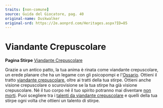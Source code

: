 ```yaml
---
traits: [non-comune]
source: Guida del Giocatore, pag. 40
original-name: Duskwalker
original-srd: https://2e.aonprd.com/Heritages.aspx?ID=85
---
```


# Viandante Crepuscolare

**Pagina Stirpe** [Viandante Crepuscolare](/stirpi/lignaggi-versatili/tiefling)

Grazie a un antico patto, la tua anima è rinata come viandante crepuscolare, un
erede planare che ha un legame con gli psicopompi e
l'[Ossario](/ambientazione/piani/ossario). Ottieni il tratto
[viandante crepuscolare](/tratti/viandante-crepuscolare), oltre ai tratti della
tua stirpe. Ottieni anche visione crepuscolare o scurovisione se la tua stirpe
ha già visione crepuscolare. Né il tuo corpo né il tuo spirito potranno mai
diventare [non morti](/tratti/non-morto). Puoi scegliere tra i
[talenti da viandante crepuscolare](/stirpi/lignaggi-versatili/viandante-crepuscolare/talenti)
e quelli della tua stirpe ogni volta che ottieni un talento di stirpe.
